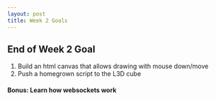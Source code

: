```yaml
---
layout: post
title: Week 2 Goals
---
```


## End of Week 2 Goal
1. Build an html canvas that allows drawing with mouse down/move 
2. Push a homegrown script to the L3D cube

#### Bonus: Learn how websockets work
